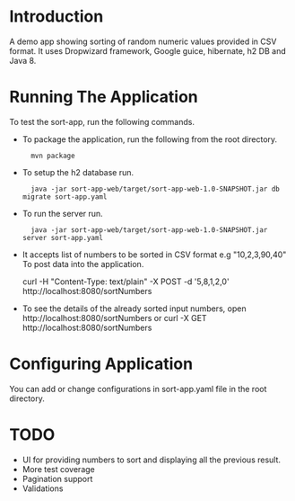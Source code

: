 # Introduction

A demo app showing sorting of random numeric values provided in CSV format. It uses
Dropwizard framework, Google guice, hibernate,  h2 DB and Java 8.

# Running The Application

To test the sort-app, run the following commands.

* To package the application, run the following from the root directory.

        mvn package

* To setup the h2 database run.

        java -jar sort-app-web/target/sort-app-web-1.0-SNAPSHOT.jar db migrate sort-app.yaml

* To run the server run.

        java -jar sort-app-web/target/sort-app-web-1.0-SNAPSHOT.jar server sort-app.yaml


* It accepts list of numbers to be sorted in CSV format e.g "10,2,3,90,40"
   To post data into the application.

	curl -H "Content-Type: text/plain" -X POST -d '5,8,1,2,0' http://localhost:8080/sortNumbers
	
* To see the details of the already sorted input numbers, open http://localhost:8080/sortNumbers
    or 
    curl -X GET http://localhost:8080/sortNumbers

# Configuring Application
You can add or change configurations in sort-app.yaml file in the root directory.

# TODO
*  UI for providing numbers to sort and displaying all the previous result.
*  More test coverage
*  Pagination support
*  Validations